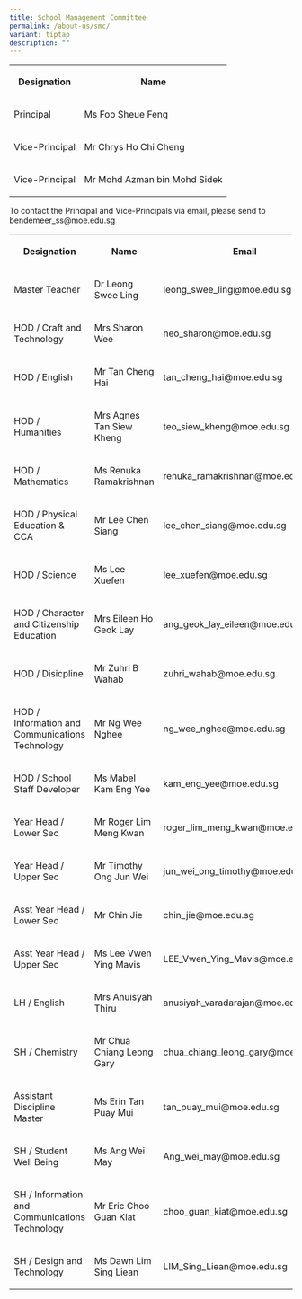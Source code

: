 ```yaml
---
title: School Management Committee
permalink: /about-us/smc/
variant: tiptap
description: ""
---
```

<table style="minWidth: 50px">
<colgroup>
<col>
<col>
</colgroup>
<tbody>
<tr>
<th rowspan="1" colspan="1">
<p>Designation</p>
</th>
<th rowspan="1" colspan="1">
<p>Name</p>
</th>
</tr>
<tr>
<td rowspan="1" colspan="1">
<p>Principal</p>
</td>
<td rowspan="1" colspan="1">
<p>Ms Foo Sheue Feng</p>
</td>
</tr>
<tr>
<td rowspan="1" colspan="1">
<p>Vice-Principal</p>
</td>
<td rowspan="1" colspan="1">
<p>Mr Chrys Ho Chi Cheng</p>
</td>
</tr>
<tr>
<td rowspan="1" colspan="1">
<p>Vice-Principal</p>
</td>
<td rowspan="1" colspan="1">
<p>Mr Mohd Azman bin Mohd Sidek</p>
</td>
</tr>
</tbody>
</table>
<p>To contact the Principal and Vice-Principals via email, please send to
bendemeer_ss@moe.edu.sg</p>
<table style="minWidth: 75px">
<colgroup>
<col>
<col>
<col>
</colgroup>
<tbody>
<tr>
<th rowspan="1" colspan="1">
<p>Designation</p>
</th>
<th rowspan="1" colspan="1">
<p>Name</p>
</th>
<th rowspan="1" colspan="1">
<p>Email</p>
</th>
</tr>
<tr>
<td rowspan="1" colspan="1">
<p>Master Teacher</p>
</td>
<td rowspan="1" colspan="1">
<p>Dr Leong Swee Ling</p>
</td>
<td rowspan="1" colspan="1">
<p>leong_swee_ling@moe.edu.sg</p>
</td>
</tr>
<tr>
<td rowspan="1" colspan="1">
<p>HOD / Craft and Technology</p>
</td>
<td rowspan="1" colspan="1">
<p>Mrs Sharon Wee</p>
</td>
<td rowspan="1" colspan="1">
<p>neo_sharon@moe.edu.sg</p>
</td>
</tr>
<tr>
<td rowspan="1" colspan="1">
<p>HOD / English</p>
</td>
<td rowspan="1" colspan="1">
<p>Mr Tan Cheng Hai</p>
</td>
<td rowspan="1" colspan="1">
<p>tan_cheng_hai@moe.edu.sg</p>
</td>
</tr>
<tr>
<td rowspan="1" colspan="1">
<p>HOD / Humanities</p>
</td>
<td rowspan="1" colspan="1">
<p>Mrs Agnes Tan Siew Kheng</p>
</td>
<td rowspan="1" colspan="1">
<p>teo_siew_kheng@moe.edu.sg</p>
</td>
</tr>
<tr>
<td rowspan="1" colspan="1">
<p>HOD / Mathematics</p>
</td>
<td rowspan="1" colspan="1">
<p>Ms Renuka Ramakrishnan</p>
</td>
<td rowspan="1" colspan="1">
<p>renuka_ramakrishnan@moe.edu.sg</p>
</td>
</tr>
<tr>
<td rowspan="1" colspan="1">
<p>HOD / Physical Education &amp; CCA</p>
</td>
<td rowspan="1" colspan="1">
<p>Mr Lee Chen Siang</p>
</td>
<td rowspan="1" colspan="1">
<p>lee_chen_siang@moe.edu.sg</p>
</td>
</tr>
<tr>
<td rowspan="1" colspan="1">
<p>HOD / Science</p>
</td>
<td rowspan="1" colspan="1">
<p>Ms Lee Xuefen</p>
</td>
<td rowspan="1" colspan="1">
<p>lee_xuefen@moe.edu.sg</p>
</td>
</tr>
<tr>
<td rowspan="1" colspan="1">
<p>HOD / Character and Citizenship Education</p>
</td>
<td rowspan="1" colspan="1">
<p>Mrs Eileen Ho Geok Lay</p>
</td>
<td rowspan="1" colspan="1">
<p>ang_geok_lay_eileen@moe.edu.sg</p>
</td>
</tr>
<tr>
<td rowspan="1" colspan="1">
<p>HOD / Disicpline</p>
</td>
<td rowspan="1" colspan="1">
<p>Mr Zuhri B Wahab</p>
</td>
<td rowspan="1" colspan="1">
<p>zuhri_wahab@moe.edu.sg</p>
</td>
</tr>
<tr>
<td rowspan="1" colspan="1">
<p>HOD / Information and Communications Technology</p>
</td>
<td rowspan="1" colspan="1">
<p>Mr Ng Wee Nghee</p>
</td>
<td rowspan="1" colspan="1">
<p>ng_wee_nghee@moe.edu.sg</p>
</td>
</tr>
<tr>
<td rowspan="1" colspan="1">
<p>HOD / School Staff Developer</p>
</td>
<td rowspan="1" colspan="1">
<p>Ms Mabel Kam Eng Yee</p>
</td>
<td rowspan="1" colspan="1">
<p>kam_eng_yee@moe.edu.sg</p>
</td>
</tr>
<tr>
<td rowspan="1" colspan="1">
<p>Year Head / Lower Sec</p>
</td>
<td rowspan="1" colspan="1">
<p>Mr Roger Lim Meng Kwan</p>
</td>
<td rowspan="1" colspan="1">
<p>roger_lim_meng_kwan@moe.edu.sg</p>
</td>
</tr>
<tr>
<td rowspan="1" colspan="1">
<p>Year Head / Upper Sec</p>
</td>
<td rowspan="1" colspan="1">
<p>Mr Timothy Ong Jun Wei</p>
</td>
<td rowspan="1" colspan="1">
<p>jun_wei_ong_timothy@moe.edu.sg</p>
</td>
</tr>
<tr>
<td rowspan="1" colspan="1">
<p>Asst Year Head / Lower Sec</p>
</td>
<td rowspan="1" colspan="1">
<p>Mr Chin Jie</p>
</td>
<td rowspan="1" colspan="1">
<p>chin_jie@moe.edu.sg</p>
</td>
</tr>
<tr>
<td rowspan="1" colspan="1">
<p>Asst Year Head / Upper Sec</p>
</td>
<td rowspan="1" colspan="1">
<p>Ms Lee Vwen Ying Mavis</p>
</td>
<td rowspan="1" colspan="1">
<p>LEE_Vwen_Ying_Mavis@moe.edu.sg</p>
</td>
</tr>
<tr>
<td rowspan="1" colspan="1">
<p>LH / English</p>
</td>
<td rowspan="1" colspan="1">
<p>Mrs Anuisyah Thiru</p>
</td>
<td rowspan="1" colspan="1">
<p>anusiyah_varadarajan@moe.edu.sg</p>
</td>
</tr>
<tr>
<td rowspan="1" colspan="1">
<p>SH / Chemistry</p>
</td>
<td rowspan="1" colspan="1">
<p>Mr Chua Chiang Leong Gary</p>
</td>
<td rowspan="1" colspan="1">
<p>chua_chiang_leong_gary@moe.edu.sg</p>
</td>
</tr>
<tr>
<td rowspan="1" colspan="1">
<p>Assistant Discipline Master</p>
</td>
<td rowspan="1" colspan="1">
<p>Ms Erin Tan Puay Mui</p>
</td>
<td rowspan="1" colspan="1">
<p>tan_puay_mui@moe.edu.sg</p>
</td>
</tr>
<tr>
<td rowspan="1" colspan="1">
<p>SH / Student Well Being</p>
</td>
<td rowspan="1" colspan="1">
<p>Ms Ang Wei May</p>
</td>
<td rowspan="1" colspan="1">
<p>Ang_wei_may@moe.edu.sg</p>
</td>
</tr>
<tr>
<td rowspan="1" colspan="1">
<p>SH / Information and Communications Technology</p>
</td>
<td rowspan="1" colspan="1">
<p>Mr Eric Choo Guan Kiat</p>
</td>
<td rowspan="1" colspan="1">
<p>choo_guan_kiat@moe.edu.sg</p>
</td>
</tr>
<tr>
<td rowspan="1" colspan="1">
<p>SH / Design and Technology</p>
</td>
<td rowspan="1" colspan="1">
<p>Ms Dawn Lim Sing Liean</p>
</td>
<td rowspan="1" colspan="1">
<p>LIM_Sing_Liean@moe.edu.sg</p>
</td>
</tr>
</tbody>
</table>
<p></p>
